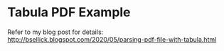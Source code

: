 # Tabula PDF Example

Refer to my blog post for details: http://bsellick.blogspot.com/2020/05/parsing-pdf-file-with-tabula.html


